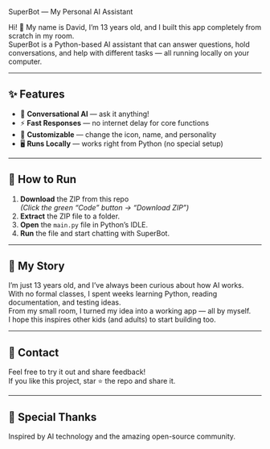 SuperBot — My Personal AI Assistant

Hi! 👋 My name is David, I’m 13 years old, and I built this app completely from scratch in my room.  
SuperBot is a Python-based AI assistant that can answer questions, hold conversations, and help with different tasks — all running locally on your computer.

---

## ✨ Features
- 💬 **Conversational AI** — ask it anything!
- ⚡ **Fast Responses** — no internet delay for core functions
- 🎨 **Customizable** — change the icon, name, and personality
- 🖥 **Runs Locally** — works right from Python (no special setup)

---

## 🚀 How to Run
1. **Download** the ZIP from this repo  
   *(Click the green “Code” button → “Download ZIP”)*  
2. **Extract** the ZIP file to a folder.
3. **Open** the `main.py` file in Python’s IDLE.
4. **Run** the file and start chatting with SuperBot.

---

## 📜 My Story
I’m just 13 years old, and I’ve always been curious about how AI works.  
With no formal classes, I spent weeks learning Python, reading documentation, and testing ideas.  
From my small room, I turned my idea into a working app — all by myself.  
I hope this inspires other kids (and adults) to start building too.

---

## 📩 Contact
Feel free to try it out and share feedback!  
If you like this project, star ⭐ the repo and share it.

---

## 🔗 Special Thanks
Inspired by AI technology and the amazing open-source community.

